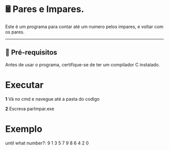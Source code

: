 # 🖩 Pares e Impares.

Este é um programa para contar até um numero pelos impares, e voltar com os pares.

---

## 🔧 **Pré-requisitos**

Antes de usar o programa, certifique-se de ter um compilador C instalado.

# **Executar**

**1** Vá no cmd e navegue até a pasta do codigo

**2** Escreva parImpar.exe

# **Exemplo**

until what number?: 9
1 3 5 7 9 8 6 4 2 0
